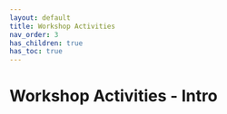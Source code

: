 ```yaml
---
layout: default
title: Workshop Activities
nav_order: 3
has_children: true
has_toc: true
---
```

# Workshop Activities - Intro


